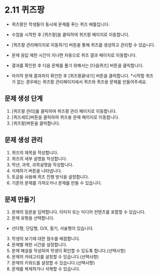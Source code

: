 # 2.11 퀴즈팡

- 퀴즈팡은 학생들이 동시에 문제를 푸는 퀴즈 배틀입니다.
- 수업을 시작한 후 [퀴즈팡]을 클릭하여 퀴즈팡 페이지로 이동합니다.
- [퀴즈팡 관리페이지로 이동하기] 버튼을 통해 퀴즈를 생성하고 관리할 수 있습니다.

- 문제 응답 제한 시간이 지나면 자동으로 퀴즈 결과 페이지로 이동합니다.
- 결과를 확인한 후 다음 문제를 풀기 위해서는 [다음퀴즈] 버튼을 클릭합니다.
- 마지막 문제 결과까지 확인한 후 [퀴즈팡끝내기] 버튼을 클릭합니다. \*시작할 퀴즈가 없는 경우에는 퀴즈팡 관리페이지에서 퀴즈와 퀴즈용 문제를 만들어주세요.

## 문제 생성 단계

1. [퀴즈팡 관리]를 클릭하여 퀴즈팡 관리 페이지로 이동합니다.
2. [퀴즈세트]버튼을 클릭하여 퀴즈용 문제 페이지로 이동합니다.
3. [퀴즈팡]버튼을 클릭합니다.

## 문제 생성 관리

1. 퀴즈의 제목을 작성합니다.
2. 퀴즈의 세부 설명을 작성합니다.
3. 학년, 과목, 과목설명을 작성합니다.
4. 삭제하기 버튼을 나타냅니다.
5. 토글을 사용해 퀴즈 진행 방식을 설정합니다.
6. 기존의 문제를 가져오거나 문제를 만들 수 있습니다.

## 문제 만들기

1. 문제의 질문을 입력합니다. 이미지 또는 미디어 컨텐츠를 포함할 수 있습니다.
2. 문제 유형을 선택합니다.

- 선다형, 단답형, O/X, 필기, 서술형이 있습니다.

3. 학생의 보기에 대한 점수를 배점합니다.
4. 문제별 제한 시간을 설정합니다.
5. 문제 해설을 작성하여 학생이 확인할 수 있도록 합니다.(선택사항)
6. 문제의 카테고리를 설정할 수 있습니다.(선택사항)
7. 문제의 키워드를 설정할 수 있습니다.(선택사항)
8. 문제를 복제하거나 삭제할 수 있습니다.
